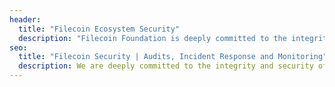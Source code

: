 ```yaml
---
header:
  title: "Filecoin Ecosystem Security"
  description: "Filecoin Foundation is deeply committed to the integrity and security of the Filecoin network. Robust security practices are vital for developing, maintaining, and operating resilient systems – enabling the Filecoin community to innovate and grow."
seo:
  title: "Filecoin Security | Audits, Incident Response and Monitoring"
  description: We are deeply committed to the integrity and security of the Filecoin ecosystem. Robust security practices are vital for developing, maintaining, and operating the Filecoin network."
---
```

